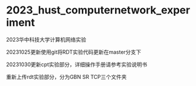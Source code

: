 # 2023_hust_computernetwork_experiment
2023华中科技大学计算机网络实验

20231025更新使用git将RDT实验代码更新在master分支下

20231030更新cpt实验部分，详细操作手册请参考实验说明书

重新上传rdt实验部分，分为GBN SR TCP三个文件夹
